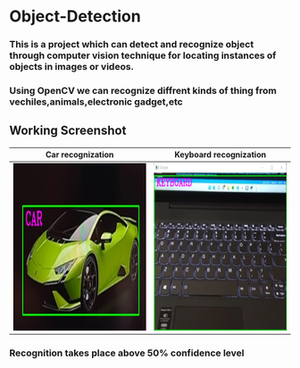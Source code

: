 # Object-Detection

### This is a project which can detect and recognize object through computer vision technique for locating instances of objects in images or videos.
### Using OpenCV we can recognize diffrent kinds of thing from vechiles,animals,electronic gadget,etc


Working Screenshot
-------
| Car recognization        | Keyboard recognization          | 
| ------------- | ---------|
| <img src ="car.jpg" height = "300" width = "450">     | <img src ="keyboard.jpg" height = "300" width = "450">|


### Recognition takes place above 50% confidence level 

